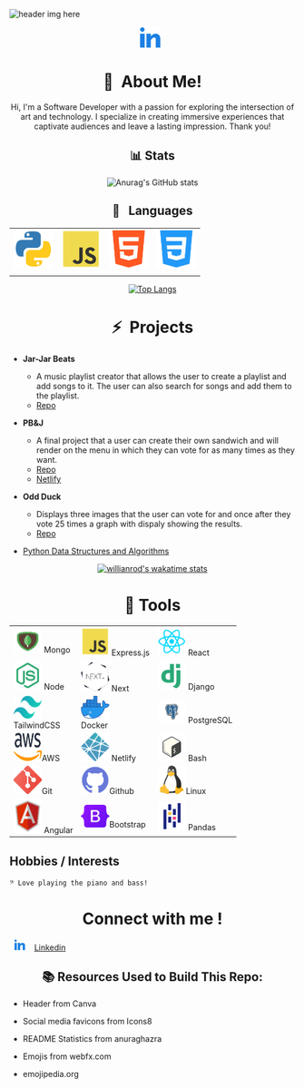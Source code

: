 ![header img here](./img/muun.png)

<p align="center">
<a href="https://www.linkedin.com/in/anthony-sinitsa-873a22215/" target="_blank" rel="noopener noreferrer"><img height="38" src="./img/linkedin.png"></a>&nbsp;&nbsp;
</p>

<h1 align="center">👋&nbsp; About Me!</h1>

<p align="center">
Hi, I'm a Software Developer with a passion for exploring the intersection of art and technology. I specialize in creating immersive experiences that captivate audiences and leave a lasting impression. Thank you!
</p>

<div align="center">  
  
## 📊 Stats
  
![Anurag's GitHub stats](https://github-readme-stats.vercel.app/api?username=AnthonySinitsa&count_private=true&show_icons=true&theme=tokyonight&card_width=750)
  
## 🐍 &nbsp; Languages

|  |  |  |  |
| ----------- | ----------- | ----------- | ----------- |
<img src="./img/python.png" width=70/> | <img src="./img/js.png" width=70/> | <img src="./img/html.png" width=70/> | <img src="./img/css.png" width=70/> |
|  |  |  |  |

[![Top Langs](https://github-readme-stats.vercel.app/api/top-langs/?username=AnthonySinitsa&layout=compact&theme=dark&card_width=750&langs_count=6)](https://github.com/AnthonySinitsa/github-readme-stats)
</div>

<h1 align="center">⚡&nbsp; Projects</h1>

- <b>Jar-Jar Beats</b>
  - A music playlist creator that allows the user to create a playlist and add songs to it. The user can also search for songs and add them to the playlist.
  - [Repo](https://github.com/orgs/MVP-Music-Variant-Project/repositories)

- <b>PB&J</b>
  - A final project that a user can create their own sandwich and will render on the menu in which they can vote for as many times as they want.
  - [Repo](https://github.com/PeanutButter-and-JavaScript/PB-JS)
  - [Netlify](https://peanutbutter-and-javascript.github.io/PB-JS/)

- <b>Odd Duck</b>
  - Displays three images that the user can vote for and once after they vote 25 times a graph with dispaly showing the results.
  - [Repo](https://github.com/AnthonySinitsa/odd-duck)

- [Python Data Structures and Algorithms](https://github.com/AnthonySinitsa/data-structures-and-algorithms/tree/main/python)

<div align="center">

[![willianrod's wakatime stats](https://github-readme-stats.vercel.app/api/wakatime?username=AnthonySinitsa)](https://github.com/anuraghazra/github-readme-stats)
</div>

<h1 align="center">🔧 Tools</h1>

<div align="center">

| | | |
| ----------- | ----------- | ----------- |
| <img src="./img/mongodb.png" height=40   width=50/> Mongo | <img src="./img/js.png" width=50/> Express.js | <img src="./img/react.png" width=50/> React |
| <img src="./img/node.png" width=50/> Node | <img src="./img/next_logo.png" width=50/> Next | <img src="./img/django.png" width=50/> Django
| <img src="./img/tailwind.png" height=40 width=50/><br>TailwindCSS | <img src="./img/docker.png" height=40 width=50/> <br>Docker | <img src="./img/postgresql.png" height=40 width=50/> PostgreSQL
| <img src="./img/aws.png" height=50 width=50/>AWS | <img src="./img/netlify.png" height=50 width=50/> Netlify | <img src="./img/bash.png" height=50 width=50/> Bash
| <img src="./img/git.png" width=50/>Git | <img src="./img/github.png" width=50/>Github | <img src="./img/linux.png" width=50/>Linux
| <img src="./img/angular.png" height=60 width=50/> Angular | <img src="./img/bootstrap_logo.png" height=40 width=50/>Bootstrap | <img src="./img/pandas.png" width=50/> Pandas |

</div>

## Hobbies / Interests

    𝄢 Love playing the piano and bass!

<h1 align="center"> Connect with me !</h1>

  &nbsp; <img src="./img/linkedin.png" width=20/> &nbsp;&nbsp; [Linkedin](https://www.linkedin.com/in/anthony-sinitsa-873a22215/)

<h2  align="center">📚 Resources Used to Build This Repo:</h2>

- Header from Canva

- Social media favicons from Icons8

- README Statistics from anuraghazra

- Emojis from webfx.com

- emojipedia.org

<!-- ![visitors](https://visitor-badge.glitch.me/badge?page_id=AnthonySinitsa.visitor-badge&left_color=green&right_color=red) -->
